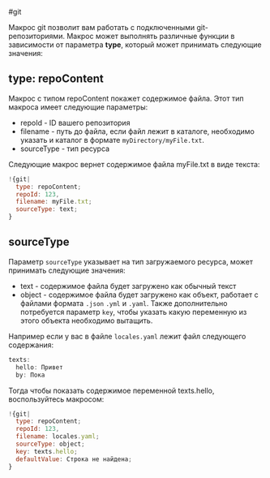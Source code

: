 #git

Макрос git позволит вам работать с подключенными git-репозиториями. Макрос может выполнять различные функции в зависимости от параметра **type**, который может принимать следующие значения:

## type: repoContent

Макрос с типом repoContent покажет содержимое файла. Этот тип макроса имеет следующие параметры:
* repoId - ID вашего репозитория
* filename - путь до файла, если файл лежит в каталоге, необходимо указать и каталог в формате `myDirectory/myFile.txt`.
* sourceType - тип ресурса

Следующие макрос вернет содержимое файла myFile.txt в виде текста:
```js 
!{git| 
  type: repoContent;
  repoId: 123,
  filename: myFile.txt;
  sourceType: text;
}
```
## sourceType

Параметр `sourceType` указывает на тип загружаемого ресурса, может принимать следующие значения:
* text - содержимое файла будет загружено как обычный текст
* object - содержимое файла будет загружено как объект, работает с файлами формата `.json` `.yml` и `.yaml`. Также дополнительно потребуется параметр `key`, чтобы указать какую переменную из этого объекта необходимо вытащить. 

Например если у вас в файле `locales.yaml` лежит файл следующего содержания:
```js 
texts:
  hello: Привет
  by: Пока
```

Тогда чтобы показать содержимое переменной texts.hello, воспользуйтесь макросом:
```js 
!{git| 
  type: repoContent;
  repoId: 123,
  filename: locales.yaml;
  sourceType: object;
  key: texts.hello;
  defaultValue: Строка не найдена;
}
```



